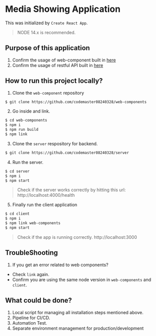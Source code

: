 # Media Showing Application
This was initialized by `Create React App`. 

> NODE 14.x is recommended.
## Purpose of this application
1. Confirm the usage of web-component built in [here](https://github.com/codemaster08240328/web-components)
2. Confirm the usage of restful API built in [here](https://github.com/codemaster08240328/server)


## How to run this project locally?
1. Clone the `web-component` repository
```bash
$ git clone https://github.com/codemaster08240328/web-components
```
2. Go inside and link.
```bash
$ cd web-components
$ npm i
$ npm run build
$ npm link
```
3. Clone the `server` respository for backend.
```bash
$ git clone https://github.com/codemaster08240328/server
```
4. Run the server.
```bash
$ cd server
$ npm i
$ npm start
```
> Check if the server works correctly by hitting this url: http://localhost:4000/health

5. Finally run the client application
```bash
$ cd client
$ npm i
$ npm link web-components
$ npm start
```
> Check if the app is running correctly. http://localhost:3000

## TroubleShooting
1. If you get an error related to web components?
- Check `link` again.
- Confirm you are using the same node version in `web-components` and `client`.

## What could be done?
1. Local script for managing all installation steps mentioned above.
2. Pipeline for CI/CD.
3. Automation Test.
4. Separate environment management for production/development